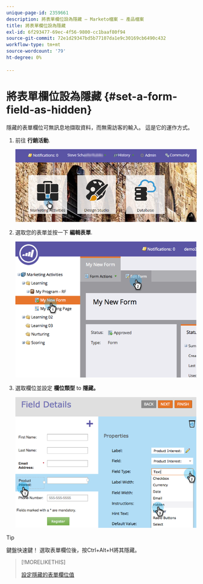 ```yaml
---
unique-page-id: 2359661
description: 將表單欄位設為隱藏 — Marketo檔案 — 產品檔案
title: 將表單欄位設為隱藏
exl-id: 6f293477-69ec-4f56-9800-cc1baaf80f94
source-git-commit: 72e1d29347bd5b77107da1e9c30169cb6490c432
workflow-type: tm+mt
source-wordcount: '79'
ht-degree: 0%

---
```


# 將表單欄位設為隱藏 {#set-a-form-field-as-hidden}

隱藏的表單欄位可無訊息地擷取資料，而無需訪客的輸入。 這是它的運作方式。

1. 前往 **行銷活動**.

   ![](assets/login-marketing-activities-3.png)

1. 選取您的表單並按一下 **編輯表單**.

   ![](assets/image2014-9-15-12-3a58-3a47.png)

1. 選取欄位並設定 **欄位類型** to **隱藏。**

   ![](assets/image2014-9-15-12-3a58-3a56.png)

>[!TIP]
>
>鍵盤快速鍵！ 選取表單欄位後，按Ctrl+Alt+H將其隱藏。

>[!MORELIKETHIS]
>
>[設定隱藏的表單欄位值](/help/marketo/product-docs/demand-generation/forms/form-fields/set-a-hidden-form-field-value.md)
